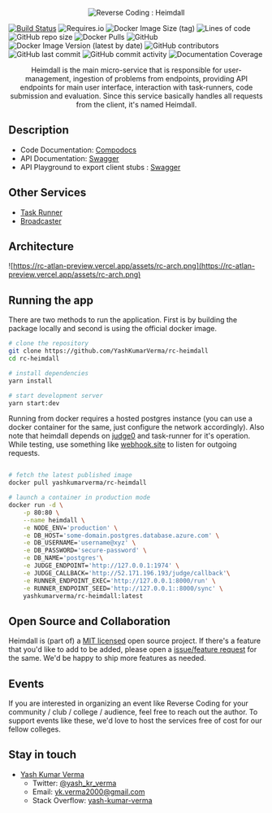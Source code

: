 <p align="center">
  <img src="https://user-images.githubusercontent.com/14032427/101737680-383a4300-3aeb-11eb-8135-1ecd85f6e8a2.png" alt="Reverse Coding : Heimdall" /></a>
</p>

[![Build Status](https://travis-ci.com/YashKumarVerma/rc-heimdall.svg?token=bdYdpM7ki4qrmdCwJmGf&branch=master)](https://travis-ci.com/YashKumarVerma/rc-heimdall)
![Requires.io](https://img.shields.io/requires/github/yashkumarverma/rc-heimdall)
![Docker Image Size (tag)](https://img.shields.io/docker/image-size/yashkumarverma/rc-heimdall/latest)
![Lines of code](https://img.shields.io/tokei/lines/github/yashkumarverma/rc-heimdall)
![GitHub repo size](https://img.shields.io/github/repo-size/yashkumarverma/rc-heimdall)
![Docker Pulls](https://img.shields.io/docker/pulls/yashkumarverma/rc-heimdall)
![GitHub](https://img.shields.io/github/license/yashkumarverma/rc-heimdall)
![Docker Image Version (latest by date)](https://img.shields.io/docker/v/yashkumarverma/rc-heimdall)
![GitHub contributors](https://img.shields.io/github/contributors/yashkumarverma/rc-heimdall)
![GitHub last commit](https://img.shields.io/github/last-commit/yashkumarverma/rc-heimdall)
![GitHub commit activity](https://img.shields.io/github/commit-activity/y/yashkumarverma/rc-heimdall)
![Documentation Coverage](http://rc-heimdall.ykv.surge.sh/images/coverage-badge-documentation.svg)

  <p align="center">
  Heimdall is the main micro-service that is responsible for user-management, ingestion of problems from endpoints, providing API endpoints for main user interface, interaction with task-runners, code submission and evaluation. Since this service basically handles all requests from the client, it's named Heimdall.   
  </p>


## Description
- Code Documentation: [Compodocs](http://rc-heimdall.compodoc.surge.sh/)
- API Documentation: [Swagger](https://app.swaggerhub.com/apis-docs/YashKumarVerma/heimdall/1.0.0)
- API Playground to export client stubs : [Swagger](https://app.swaggerhub.com/apis/YashKumarVerma/heimdall/1.0.0)


## **Other Services**
- [Task Runner](https://github.com/YashKumarVerma/rc-task-runner)
- [Broadcaster](https://github.com/YashKumarVerma/rc-broadcaster)

## Architecture
![https://rc-atlan-preview.vercel.app/assets/rc-arch.png](https://rc-atlan-preview.vercel.app/assets/rc-arch.png)

## Running the app

There are two methods to run the application. First is by building the package locally and second is using the official docker image. 

```bash
# clone the repository
git clone https://github.com/YashKumarVerma/rc-heimdall
cd rc-heimdall

# install dependencies
yarn install

# start development server
yarn start:dev
```
Running from docker requires a hosted postgres instance (you can use a docker container for the same, just configure the network accordingly). Also note that heimdall depends on [judge0](https://github.com/judge0/judge0) and task-runner for it's operation. While testing, use something like [webhook.site](https://webhook.site/) to listen for outgoing requests.
```bash

# fetch the latest published image
docker pull yashkumarverma/rc-heimdall

# launch a container in production mode 
docker run -d \
    -p 80:80 \
    --name heimdall \
    -e NODE_ENV='production' \
    -e DB_HOST='some-domain.postgres.database.azure.com' \
    -e DB_USERNAME='username@xyz' \
    -e DB_PASSWORD='secure-password' \
    -e DB_NAME='postgres'\
    -e JUDGE_ENDPOINT='http://127.0.0.1:1974' \
    -e JUDGE_CALLBACK='http://52.171.196.193/judge/callback'\
    -e RUNNER_ENDPOINT_EXEC='http://127.0.0.1:8000/run' \
    -e RUNNER_ENDPOINT_SEED='http://127.0.0.1::8000/sync' \
    yashkumarverma/rc-heimdall:latest
```

## Open Source and Collaboration
Heimdall is (part of) a [MIT licensed](LICENSE) open source project. If there's a feature that you'd like to add to be added, please open a [issue/feature request](https://github.com/YashKumarVerma/rc-heimdall/issues/new/choose) for the same. We'd be happy to ship more features as needed.

## Events
If you are interested in organizing an event like Reverse Coding for your community / club / college / audience, feel free to reach out the author. To support events like these, we'd love to host the services free of cost for our fellow colleges. 



## Stay in touch

- [Yash Kumar Verma](https://github.com/yashkumarverma/)
  - Twitter: [@yash_kr_verma](https://twitter.com/yash_kr_verma)
  - Email: [yk.verma2000@gmail.com](mailto:yk.verma2000@gmail.com)
  - Stack Overflow: [yash-kumar-verma](https://stackoverflow.com/users/5131640/yash-kumar-verma)

